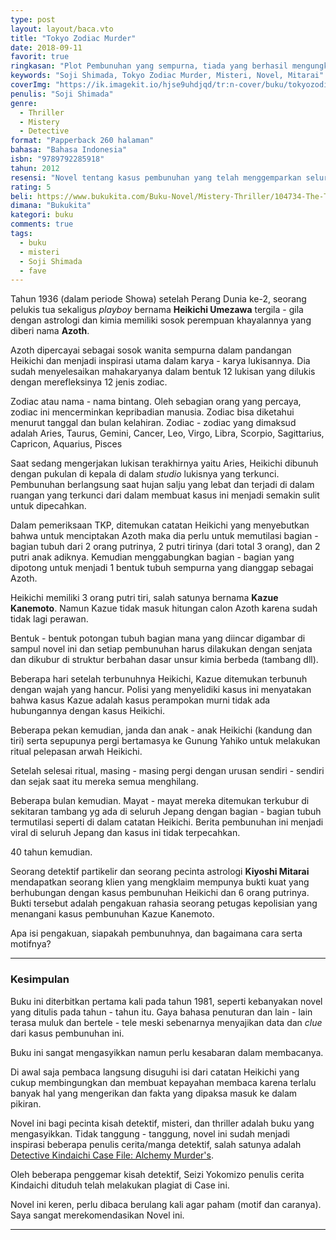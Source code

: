 ```yaml
---
type: post
layout: layout/baca.vto
title: "Tokyo Zodiac Murder"
date: 2018-09-11
favorit: true
ringkasan: "Plot Pembunuhan yang sempurna, tiada yang berhasil mengungkapnya"
keywords: "Soji Shimada, Tokyo Zodiac Murder, Misteri, Novel, Mitarai"
coverImg: "https://ik.imagekit.io/hjse9uhdjqd/tr:n-cover/buku/tokyozodiacmurder_41AsxiBkF.jpg"
penulis: "Soji Shimada"
genre:
  - Thriller
  - Mistery
  - Detective
format: "Papperback 260 halaman"
bahasa: "Bahasa Indonesia"
isbn: "9789792285918"
tahun: 2012
resensi: "Novel tentang kasus pembunuhan yang telah menggemparkan seluruh Jepang. pembunuhan yang melibatkan keluarga Umezawa dan orang-orang di sekitar keluarga tersebut. Selama lebih dari empat puluh tahun, kasus ini menjadi misteri. Banyak orang berusaha untuk memecahkannya, tak ada yang berhasil. "
rating: 5
beli: https://www.bukukita.com/Buku-Novel/Mistery-Thriller/104734-The-Tokyo-Zodiac-Murders-Pembunuhan-Zodiac-Tokyo.html
dimana: "Bukukita"
kategori: buku
comments: true
tags:
  - buku
  - misteri
  - Soji Shimada
  - fave
---
```


Tahun 1936 (dalam periode Showa) setelah Perang Dunia ke-2, seorang pelukis tua sekaligus _playboy_ bernama **Heikichi Umezawa** tergila - gila dengan astrologi dan kimia memiliki sosok perempuan khayalannya yang diberi nama **Azoth**.

Azoth dipercayai sebagai sosok wanita sempurna dalam pandangan Heikichi dan menjadi inspirasi utama dalam karya - karya lukisannya. Dia sudah menyelesaikan mahakaryanya dalam bentuk 12 lukisan yang dilukis dengan merefleksinya 12 jenis zodiac.

 <p class="sidenote">Zodiac atau nama - nama bintang. Oleh sebagian orang yang percaya, zodiac ini mencerminkan kepribadian manusia. Zodiac bisa diketahui menurut tanggal dan bulan kelahiran. Zodiac - zodiac yang dimaksud adalah Aries, Taurus, Gemini, Cancer, Leo, Virgo, Libra, Scorpio, Sagittarius, Capricon, Aquarius, Pisces</p>

Saat sedang mengerjakan lukisan terakhirnya yaitu Aries, Heikichi dibunuh dengan pukulan di kepala di dalam _studio_ lukisnya yang terkunci. Pembunuhan berlangsung saat hujan salju yang lebat dan terjadi di dalam ruangan yang terkunci dari dalam membuat kasus ini menjadi semakin sulit untuk dipecahkan.

Dalam pemeriksaan TKP, ditemukan catatan Heikichi yang menyebutkan bahwa untuk menciptakan Azoth maka dia perlu untuk memutilasi bagian - bagian tubuh dari 2 orang putrinya, 2 putri tirinya (dari total 3 orang), dan 2 putri anak adiknya. Kemudian menggabungkan bagian - bagian yang dipotong untuk menjadi 1 bentuk tubuh sempurna yang dianggap sebagai Azoth.

Heikichi memiliki 3 orang putri tiri, salah satunya bernama <b>Kazue Kanemoto</b>. Namun Kazue tidak masuk hitungan calon Azoth karena sudah tidak lagi perawan.

 <p class="sidenote">Bentuk - bentuk potongan tubuh bagian mana yang diincar digambar di sampul novel ini dan setiap pembunuhan harus dilakukan dengan senjata dan dikubur di struktur berbahan dasar unsur kimia berbeda (tambang dll).</p>

Beberapa hari setelah terbunuhnya Heikichi, Kazue ditemukan terbunuh dengan wajah yang hancur. Polisi yang menyelidiki kasus ini menyatakan bahwa kasus Kazue adalah kasus perampokan murni tidak ada hubungannya dengan kasus Heikichi.

Beberapa pekan kemudian, janda dan anak - anak Heikichi (kandung dan tiri) serta sepupunya pergi bertamasya ke Gunung Yahiko untuk melakukan ritual pelepasan arwah Heikichi.

Setelah selesai ritual, masing - masing pergi dengan urusan sendiri - sendiri dan sejak saat itu mereka semua menghilang.

Beberapa bulan kemudian. Mayat - mayat mereka ditemukan terkubur di sekitaran tambang yg ada di seluruh Jepang dengan bagian - bagian tubuh termutilasi seperti di dalam catatan Heikichi. Berita pembunuhan ini menjadi viral di seluruh Jepang dan kasus ini tidak terpecahkan.

40 tahun kemudian.

Seorang detektif partikelir dan seorang pecinta astrologi **Kiyoshi Mitarai** mendapatkan seorang klien yang mengklaim mempunya bukti kuat yang berhubungan dengan kasus pembunuhan Heikichi dan 6 orang putrinya. Bukti tersebut adalah pengakuan rahasia seorang petugas kepolisian yang menangani kasus pembunuhan Kazue Kanemoto.

Apa isi pengakuan, siapakah pembunuhnya, dan bagaimana cara serta motifnya?

---

### Kesimpulan

Buku ini diterbitkan pertama kali pada tahun 1981, seperti kebanyakan novel yang ditulis pada tahun - tahun itu. Gaya bahasa penuturan dan lain - lain terasa muluk dan bertele - tele meski sebenarnya menyajikan data dan _clue_ dari kasus pembunuhan ini.

Buku ini sangat mengasyikkan namun perlu kesabaran dalam membacanya.

Di awal saja pembaca langsung disuguhi isi dari catatan Heikichi yang cukup membingungkan dan membuat kepayahan membaca karena terlalu banyak hal yang mengerikan dan fakta yang dipaksa masuk ke dalam pikiran.

Novel ini bagi pecinta kisah detektif, misteri, dan thriller adalah buku yang mengasyikkan. Tidak tanggung - tanggung, novel ini sudah menjadi inspirasi beberapa penulis cerita/manga detektif, salah satunya adalah [Detective Kindaichi Case File: Alchemy Murder's](https://www.bukalapak.com/p/hobi-koleksi/buku/komik/12hamll-jual-kindaichi-alchemy-murder-case-1-2?from=list-product&pos=13).

 <p class="sidenote">Oleh beberapa penggemar kisah detektif, Seizi Yokomizo penulis cerita Kindaichi dituduh telah melakukan plagiat di Case ini.</p>

Novel ini keren, perlu dibaca berulang kali agar paham (motif dan caranya). Saya sangat merekomendasikan Novel ini.

---
